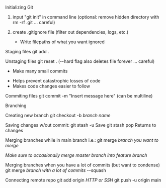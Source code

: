 Initializing Git

1. input "git init" in command line
(optional: remove hidden directory with rm -rf .git ... careful)

2. create .gitignore file (filter out dependencies, logs, etc.)
    - Write filepaths of what you want ignored

Staging files
git add .

Unstaging files
git reset . (--hard flag also deletes file forever ... careful)

* Make many small commits
- Helps prevent catastrophic losses of code
- Makes code changes easier to follow

Commiting files
git commit -m "Insert message here"
(can be multiline)

Branching

Creating new branch
git checkout -b *branch name*

Saving changes w/out commit:
git stash -u Save
git stash pop Returns to changes

Merging branches
while in main branch i.e.:
git merge *branch you want to merge*

*Make sure to occasionally merge master branch into feature branch*

Merging branches when you have a lot of commits (but want to condense)
git merge *branch with a lot of commits* --squash

Connecting remote repo
git add origin *HTTP or SSH*
git push -u origin main
